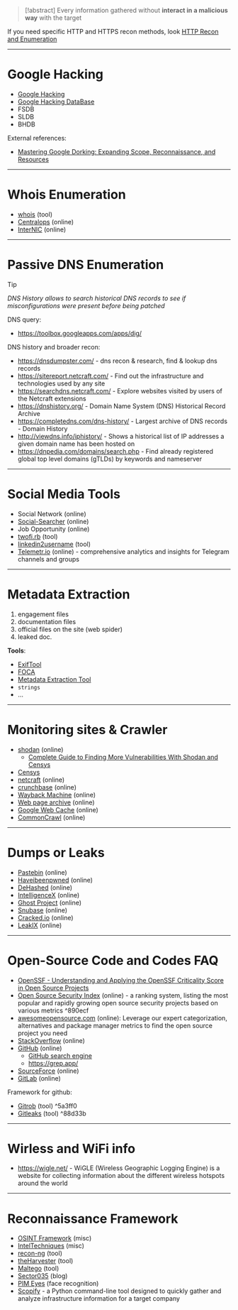 > [!abstract]
> Every information gathered without **interact in a malicious way** with the target

If you need specific HTTP and HTTPS recon methods, look [HTTP Recon and Enumeration](HTTP%20Recon%20and%20Enumeration.md)

---

# Google Hacking

- [Google Hacking](Passive%20information%20gathering%20(OSINT).md#Google%20Hacking)
- [Google Hacking DataBase](https://www.exploit-db.com/google-hacking-database)
- FSDB
- SLDB
- BHDB

External references:
- [Mastering Google Dorking: Expanding Scope, Reconnaissance, and Resources](https://www.realinfosec.net/cybersecurity-academy/mastering-google-dorking/)

---

# Whois Enumeration
- [whois](../Tools/whois.md) (tool)
- [Centralops](https://centralops.net/co/) (online)
- [InterNIC](https://www.internic.net/whois.html) (online)

---

# Passive DNS Enumeration

> [!tip]
> *DNS History allows to search historical DNS records to see if misconfigurations were present before being patched*

DNS query:
- https://toolbox.googleapps.com/apps/dig/

DNS history and broader recon:
- https://dnsdumpster.com/ - dns recon & research, find & lookup dns records
- https://sitereport.netcraft.com/ - Find out the infrastructure and technologies used by any site
- https://searchdns.netcraft.com/ - Explore websites visited by users of the Netcraft extensions
- https://dnshistory.org/ - Domain Name System (DNS) Historical Record Archive
- https://completedns.com/dns-history/ - Largest archive of DNS records - Domain History
- http://viewdns.info/iphistory/ - Shows a historical list of IP addresses a given domain name has been hosted on
- https://dnpedia.com/domains/search.php - Find already registered global top level domains (gTLDs) by keywords and nameserver

---

# Social Media Tools
- Social Network (online)
- [Social-Searcher](https://www.social-searcher.com/) (online)
- Job Opportunity (online)
- [twofi.rb](https://digi.ninja/projects/twofi.php) (tool)
- [linkedin2username](https://github.com/initstring/linkedin2username) (tool)
- [Telemetr.io](https://telemetr.io/en/channels?channel=leaks) (online) - comprehensive analytics and insights for Telegram channels and groups


---

# Metadata Extraction
1. engagement files
2. documentation files
3. official files on the site (web spider)
4. leaked doc.

**Tools**:
- [ExifTool](https://exiftool.org/)
- [FOCA](https://github.com/ElevenPaths/FOCA)
- [Metadata Extraction Tool](https://meta-extractor.sourceforge.net/)
- `strings`
- ...

---

# Monitoring sites & Crawler
- [shodan](https://www.shodan.io/) (online)
	- [Complete Guide to Finding More Vulnerabilities With Shodan and Censys](../../Readwise/Articles/novasecio%20-%20Complete%20Guide%20to%20Finding%20More%20Vulnerabilities%20With%20Shodan%20and%20Censys.md)
- [Censys](https://search.censys.io/)
- [netcraft](https://www.netcraft.com/) (online)
- [crunchbase](https://www.crunchbase.com/) (online)
- [Wayback Machine](http://web.archive.org/) (online)
- [Web page archive](https://archive.fo/) (online)
- [Google Web Cache](http://webcache.googleusercontent.com/search?q=cache:about:blank) (online)
- [CommonCrawl](https://commoncrawl.org/) (online)


---

# Dumps or Leaks
- [Pastebin](https://pastebin.com/) (online)
- [Haveibeenpwned](https://haveibeenpwned.com/PwnedWebsites) (online)
- [DeHashed](https://www.dehashed.com/) (online)
- [IntelligenceX](https://intelx.io/?s=webmaster%40inforge.net) (online)
- [Ghost Project](https://ghostproject.fr/console) (online)
- [Snubase](https://snusbase.com/) (online)
- [Cracked.io](https://cracked.io/) (online)
- [LeakIX](https://leakix.net/) (online)

---

# Open-Source Code and Codes FAQ

- [OpenSSF - Understanding and Applying the OpenSSF Criticality Score in Open Source Projects](../../Readwise/Articles/OpenSSF%20-%20Understanding%20and%20Applying%20the%20OpenSSF%20Criticality%20Score%20in%20Open%20Source%20Projects.md)
- [Open Source Security Index](https://opensourcesecurityindex.io/) (online) - a ranking system, listing the most popular and rapidly growing open source security projects based on various metrics ^890ecf
- [awesomeopensource.com](https://awesomeopensource.com/) (online): Leverage our expert categorization, alternatives and package manager metrics to find the open source project you need 
- [StackOverflow](https://stackoverflow.com/) (online)
- [GitHub](https://github.com/) (online)
    - [GitHub search engine](https://docs.github.com/en/github/searching-for-information-on-github/searching-code)
    - https://grep.app/
- [SourceForce](https://sourceforge.net/) (online)
- [GitLab](https://about.gitlab.com/) (online)

Framework for github:
- [Gitrob](https://github.com/michenriksen/gitrob) (tool) ^5a3ff0
- [Gitleaks](https://github.com/zricethezav/gitleaks) (tool) ^88d33b

---

# Wirless and WiFi info

- https://wigle.net/ - WiGLE (Wireless Geographic Logging Engine) is a website for collecting information about the different wireless hotspots around the world

---

# Reconnaissance Framework

- [OSINT Framework](https://osintframework.com/) (misc)
- [IntelTechniques](https://inteltechniques.com/tools/index.html) (misc)
- [recon-ng](../Tools/recon-ng.md) (tool)
- [theHarvester](../Tools/theHarvester.md) (tool)
- [Maltego](https://www.maltego.com/) (tool)
- [Sector035](https://sector035.nl/links) (blog)
- [PIM Eyes](https://pimeyes.com/en) (face recognition)
- [Scopify](../../Readwise/Articles/Erik%20-%20Last%20Week%20in%20Security%20(LWiS)%20-%202025-04-28.md#^95044c) - a Python command-line tool designed to quickly gather and analyze infrastructure information for a target company



